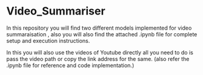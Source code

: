 # Video_Summariser

In  this repository you will find two different models implemented for video summaraisation , also you will also find the attached .ipynb file for complete setup and execution instructions.

In this you will also use the videos of Youtube directly all you need to do is pass the video path or copy the link address for the same.
(also refer the .ipynb file for reference and code implementation.)
